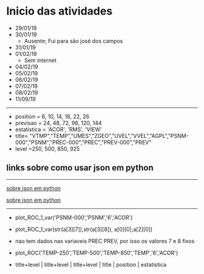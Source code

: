 # Inicio das atividades

+ 29/01/19
+ 30/01/19
  - Ausente; Fui para são josé dos campos
+ 31/01/19
+ 01/02/19
  - Sem internet
+ 04/02/19
+ 05/02/19
+ 06/02/19
+ 07/02/19
+ 08/02/19
+ 11/09/19

---

+ position = 6, 10, 14, 18, 22, 26
+ previsao = 24, 48, 72, 96, 120, 144
+ estatistica = 'ACOR', 'RMS', 'VIEW'
+ title= "VTMP","TEMP","UMES","ZGEO","UVEL","VVEL","AGPL","PSNM-000","PSNM","PREC-000","PREC","PREV-000","PREV"
+ level =250, 500, 850, 925

## links sobre como usar json em python

---
[sobre json em python](https://developer.rhino3d.com/guides/rhinopython/python-xml-json/)

[sobre json em python](https://codingnetworker.com/2015/10/python-dictionaries-json-crash-course/)

---

+ plot_ROC_1_var('PSNM-000','PSNM','6','ACOR')
+ plot_ROC_1_var(str(a[3][7]),str(a[3][8]), a[0][0],a[2][0])
+ nao tem dados nas variaveis PREC PREV, por isso os valores 7 e 8 fixos

+ plot_ROC('TEMP-250','TEMP-500','TEMP-850','TEMP','6','ACOR')
+ title+level | title+level | title+level | title | position | estatistica
